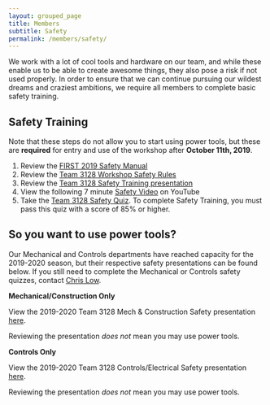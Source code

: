 ```yaml
---
layout: grouped_page
title: Members
subtitle: Safety
permalink: /members/safety/
---
```


We work with a lot of cool tools and hardware on our team, and while these enable us to be able to create awesome things, they also pose a risk if not used properly. In order to ensure that we can continue pursuing our wildest dreams and craziest ambitions, we require all members to complete basic safety training.

## Safety Training
Note that these steps do not allow you to start using power tools, but these are **required** for entry and use of the workshop after **October 11th, 2019**.

1. Review the [FIRST 2019 Safety Manual](https://www.firstinspires.org/sites/default/files/uploads/resource_library/frc/team-resources/safety/2019/2019-first-robotics-competition-safety-manual.pdf)
2. Review the [Team 3128 Workshop Safety Rules](https://docs.google.com/document/d/1WzseSUYmA87MJyWdK_2qxU6KtszhGB_BVom2Pd1KJIc/edit?usp=sharing)
3. Review the [Team 3128 Safety Training presentation](https://docs.google.com/presentation/d/1cnqgLITAl1oYR-0wUrQnWW-KW24i0vJtbf5vgKbBTK0/edit#slide=id.g4266068401_3_70)
4. View the following 7 minute [Safety Video](https://www.youtube.com/watch?v=fivMiePNjCc) on YouTube
5. Take the [Team 3128 Safety Quiz](https://docs.google.com/forms/d/1sdSVzq1JRzRwxsA9ClK9YCC21OyEwDfI5OaDP3UFXuQ/viewform?edit_requested=true). To complete Safety Training, you must pass this quiz with a score of 85% or higher.

## So you want to use power tools?
<!--If you have completed all the steps above but are interested in joining Mechanical (or Construction) or Controls (electrical and software), you will need to view the following presentations and complete their corresponding quizzes.-->

Our Mechanical and Controls departments have reached capacity for the 2019-2020 season, but their respective safety presentations can be found below. If you still need to complete the Mechanical or Controls safety quizzes, contact [Chris Low](mailto:chris@team3128.org).

**Mechanical/Construction Only**

View the 2019-2020 Team 3128 Mech & Construction Safety presentation [here](https://docs.google.com/presentation/d/1YvJPzw82Gi9E48YD2QIbKN_-VQ8OFdi9ijYC6f_wuPY/edit#slide=id.g4266068401_3_70).

Reviewing the presentation *does not* mean you may use power tools.

<!--
1. Review the [Team 3128 Mech & Construction Safety presentation](https://docs.google.com/presentation/d/1YvJPzw82Gi9E48YD2QIbKN_-VQ8OFdi9ijYC6f_wuPY/edit#slide=id.g4266068401_3_70).
2. Take the [Mech & Construction Safety Quiz](https://docs.google.com/forms/d/1lGrXT2PVCbfEsD5MXlcSfNt633Z6U3cRhkgWNnN4CqM/viewform?edit_requested=true). You must pass with a score of 85% or higher. You may take the quiz as many times as you want.
-->

<!--
Note: You may not use power tools until you pass the department-specific training.
-->

**Controls Only**

View the 2019-2020 Team 3128 Controls/Electrical Safety presentation [here](https://docs.google.com/presentation/d/1edzdTAOpXih5eED6RA7A4ZohyB9Ey1BROv1zvDV0teo/edit#slide=id.g4266068401_3_70).

Reviewing the presentation *does not* mean you may use power tools.

<!--
1. Review the [Team 3128 Controls/Electrical Safety presentation](https://docs.google.com/presentation/d/1edzdTAOpXih5eED6RA7A4ZohyB9Ey1BROv1zvDV0teo/edit#slide=id.g4266068401_3_70).
2. Take the [Controls/Electrical Safety Quiz](https://docs.google.com/forms/d/1WS4DspHzV_yWrMsMJoLT5vn6JGG231zoomAKsejrUMs/viewform?edit_requested=true). You must pass with a score of 85% or higher. You may take the quiz as many times as you want. 
-->

<!--
Note: You may not use power tools until you pass the department-specific training.
-->
